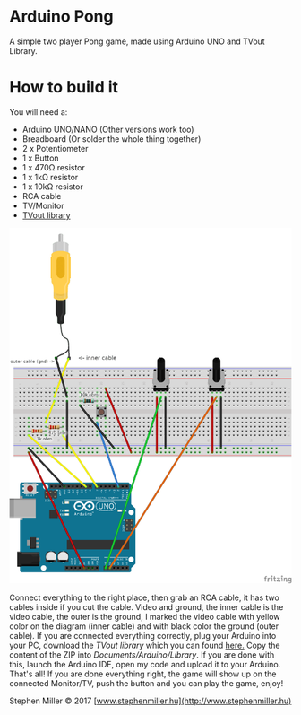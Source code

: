 # Arduino Pong

A simple two player Pong game, made using Arduino UNO and TVout Library.

# How to build it
You will need a:
- Arduino UNO/NANO (Other versions work too)
- Breadboard (Or solder the whole thing together)
- 2 x Potentiometer
- 1 x Button
- 1 x 470Ω resistor
- 1 x 1kΩ resistor
- 1 x 10kΩ resistor
- RCA cable
- TV/Monitor
- [TVout library](http://github.com/Avamander/arduino-tvout)

![Circuit Diagram](https://raw.githubusercontent.com/stephenmiller04/ArduinoPong/master/circuit_diagram.png)

Connect everything to the right place, then grab an RCA cable, it has two cables inside if you cut the cable. Video and ground, the inner cable is the video cable, the outer is the ground, I marked the video cable with yellow color on the diagram (inner cable) and with black color the ground (outer cable). If you are connected everything correctly, plug your Arduino into your PC, download the *TVout library* which you can found [here.](http://github.com/Avamander/arduino-tvout) Copy the content of the ZIP into *Documents/Arduino/Library*. If you are done with this, launch the Arduino IDE, open my code and upload it to your Arduino. That's all!
If you are done everything right, the game will show up on the connected Monitor/TV, push the button and you can play the game, enjoy!

Stephen Miller © 2017
[www.stephenmiller.hu](http://www.stephenmiller.hu)